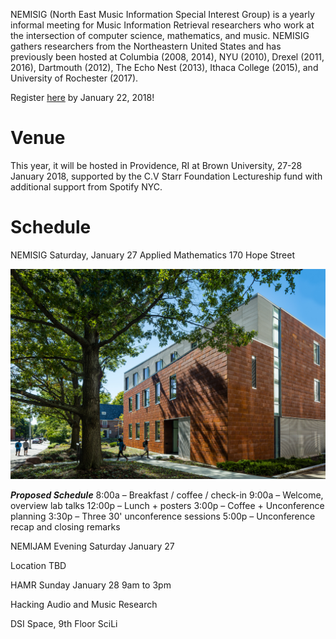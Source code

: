 NEMISIG (North East Music Information Special Interest Group) is a yearly informal meeting for Music Information Retrieval researchers who work at the intersection of computer science, mathematics, and music. NEMISIG gathers researchers from the Northeastern United States and has previously been hosted at Columbia (2008, 2014), NYU (2010), Drexel (2011, 2016), Dartmouth (2012), The Echo Nest (2013), Ithaca College (2015), and University of Rochester (2017).

Register [here](https://docs.google.com/forms/d/e/1FAIpQLSc2GN0gceDOH0MgUJEdeqX86h0ZJMt_XWERf_NWrvcGPBN1Jw/viewform) by January 22, 2018!


Venue
=====

This year, it will be hosted in Providence, RI at Brown University, 27-28 January 2018, supported by the C.V Starr Foundation Lectureship fund with additional support from Spotify NYC. 


Schedule
========

NEMISIG
Saturday, January 27
Applied Mathematics 
170 Hope Street

![Applied Mathematics](../images/AppliedMath.jpg)

_**Proposed Schedule**_
8:00a – Breakfast / coffee / check-in
9:00a – Welcome, overview lab talks
12:00p – Lunch + posters
3:00p – Coffee + Unconference planning
3:30p – Three 30' unconference sessions
5:00p – Unconference recap and closing remarks



NEMIJAM
Evening Saturday January 27

Location TBD


HAMR
Sunday January 28
9am to 3pm

Hacking Audio and Music Research

DSI Space, 9th Floor SciLi
